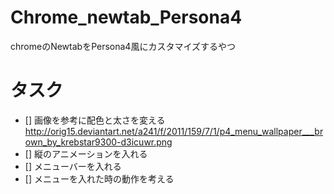 # Chrome_newtab_Persona4

chromeのNewtabをPersona4風にカスタマイズするやつ

# タスク
- [] 画像を参考に配色と太さを変える http://orig15.deviantart.net/a241/f/2011/159/7/1/p4_menu_wallpaper___brown_by_krebstar9300-d3icuwr.png
- [] 縦のアニメーションを入れる
- [] メニューバーを入れる
- [] メニューを入れた時の動作を考える
